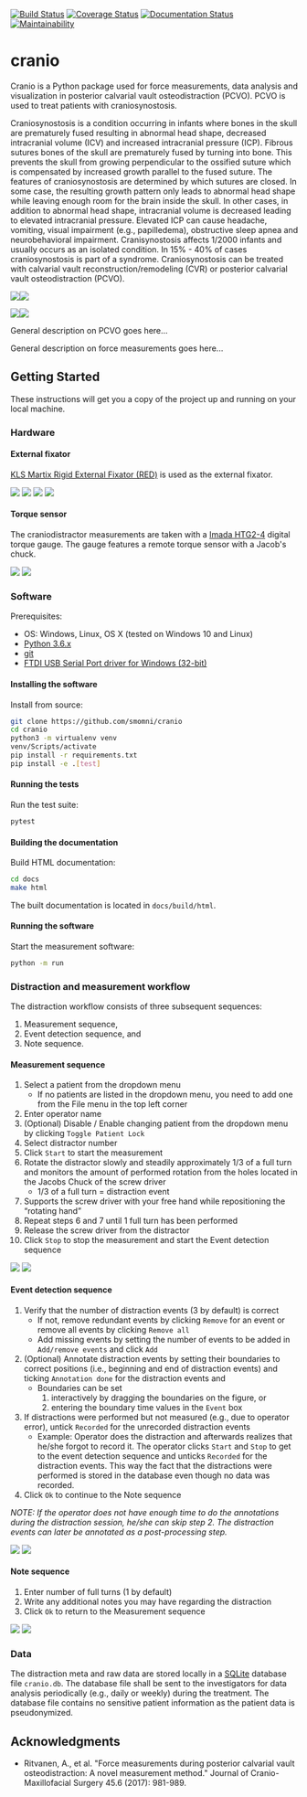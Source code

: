 [![Build Status](https://travis-ci.org/smomni/cranio.svg?branch=master)](https://travis-ci.org/smomni/cranio)
[![Coverage Status](https://codecov.io/gh/smomni/cranio/branch/master/graph/badge.svg)](https://codecov.io/gh/smomni/cranio)
[![Documentation Status](https://readthedocs.org/projects/cranio/badge/?version=latest)](https://cranio.readthedocs.io/en/latest/?badge=latest)
[![Maintainability](https://api.codeclimate.com/v1/badges/c14e1d3a9202d71024a3/maintainability)](https://codeclimate.com/github/smomni/cranio/maintainability)

# cranio

Cranio is a Python package used for force measurements, data analysis and visualization in
posterior calvarial vault osteodistraction (PCVO). PCVO is used to treat patients with craniosynostosis.

Craniosynostosis is a condition occurring in infants where bones in the skull are prematurely fused resulting in
abnormal head shape, decreased intracranial volume (ICV) and increased intracranial pressure (ICP). Fibrous sutures
bones of the skull are prematurely fused by turning into bone. This prevents the skull from growing perpendicular to the
ossified suture which is compensated by increased growth parallel to the fused suture. The features of craniosynostosis
are determined by which sutures are closed. In some case, the resulting growth pattern only leads to abnormal head shape
while leaving enough room for the brain inside the skull. In other cases, in addition to abnormal head shape, intracranial volume is decreased leading to elevated intracranial pressure.
Elevated ICP can cause headache, vomiting, visual impairment (e.g., papilledema), obstructive sleep apnea and
neurobehavioral impairment. Cranisynostosis affects 1/2000 infants and usually occurs as an isolated condition.
In 15% - 40% of cases craniosynostosis is part of a syndrome. Craniosynostosis can be treated with calvarial vault
reconstruction/remodeling (CVR) or posterior calvarial vault osteodistraction (PCVO).

![](../Gray188.png)![](docs/Gray188.png)

![](../../types_of_craniosynostosis.jpg)![](docs/types_of_craniosynostosis.jpg)

General description on PCVO goes here...

General description on force measurements goes here...


## Getting Started

These instructions will get you a copy of the project up and running on your local machine.

### Hardware

#### External fixator

[KLS Martix Rigid External Fixator (RED)](http://www.klsmartinnorthamerica.com/products/distraction-devices/lefort-i-and-ii/red-ii/) is used as the external fixator.

![](../kls_martin_red.jpg)
![](docs/kls_martin_red.jpg)
![](../kls_martin_red_distraction.png)
![](docs/kls_martin_red_distraction.png)

#### Torque sensor

The craniodistractor measurements are taken with a [Imada HTG2-4](https://imada.com/products/htg2-digital-torque-gauge/) 
digital torque gauge. The gauge features a remote torque sensor with a Jacob's chuck.

![](../imada.jpg)
![](docs/imada.jpg)


### Software

Prerequisites:

* OS: Windows, Linux, OS X (tested on Windows 10 and Linux)
* [Python 3.6.x](https://www.python.org/downloads/)
* [git](https://git-scm.com/downloads)
* [FTDI USB Serial Port driver for Windows (32-bit)](https://www.ftdichip.com/Drivers/CDM/CDM%20v2.12.28%20WHQL%20Certified.zip)

#### Installing the software

Install from source:

```bash
git clone https://github.com/smomni/cranio
cd cranio
python3 -m virtualenv venv
venv/Scripts/activate
pip install -r requirements.txt
pip install -e .[test]
```

#### Running the tests

Run the test suite:

```bash
pytest
```

#### Building the documentation

Build HTML documentation:

```bash
cd docs
make html
```

The built documentation is located in `docs/build/html`.

#### Running the software

Start the measurement software:

```bash
python -m run
```


### Distraction and measurement workflow

The distraction workflow consists of three subsequent sequences: 

1. Measurement sequence, 
2. Event detection sequence, and 
3. Note sequence.

#### Measurement sequence

1. Select a patient from the dropdown menu
    * If no patients are listed in the dropdown menu, you need to add one from the File menu in the top left corner
2. Enter operator name
3. (Optional) Disable / Enable changing patient from the dropdown menu by clicking `Toggle Patient Lock`
4. Select distractor number
5. Click `Start` to start the measurement
6. Rotate the distractor slowly and steadily approximately 1/3 of a full turn and monitors the amount of performed rotation from the holes located in the Jacobs Chuck of the screw driver
    * 1/3 of a full turn = distraction event
7. Supports the screw driver with your free hand while repositioning the “rotating hand”
8. Repeat steps 6 and 7 until 1 full turn has been performed
9. Release the screw driver from the distractor
10. Click `Stop` to stop the measurement and start the Event detection sequence


![](../initial_state_instructions.png)
![](docs/initial_state_instructions.png)


#### Event detection sequence

1. Verify that the number of distraction events (3 by default) is correct
    * If not, remove redundant events by clicking `Remove` for an event or remove all events by clicking `Remove all`
    * Add missing events by setting the number of events to be added in `Add/remove events` and click `Add`
2. (Optional) Annotate distraction events by setting their boundaries to correct positions (i.e., beginning and end of distraction events) and 
ticking `Annotation done` for the distraction events and 
    * Boundaries can be set 
        1) interactively by dragging the boundaries on the figure, or 
        2) entering the boundary time values in the `Event` box
3. If distractions were performed but not measured (e.g., due to operator error), untick `Recorded` for the unrecorded distraction events
    * Example: Operator does the distraction and afterwards realizes that he/she forgot to record it. 
    The operator clicks `Start` and `Stop` to get to the event detection sequence and unticks `Recorded` for the distraction events. 
    This way the fact that the distractions were performed is stored in the database even though no data was recorded.
4. Click `Ok` to continue to the Note sequence

*NOTE: If the operator does not have enough time to do the annotations during the distraction session, 
he/she can skip step 2. The distraction events can later be annotated as a post-processing step.*


![](../event_detection_state_instructions.png)
![](docs/event_detection_state_instructions.png)


#### Note sequence

1. Enter number of full turns (1 by default)
2. Write any additional notes you may have regarding the distraction
3. Click `Ok` to return to the Measurement sequence


![](../note_state_instructions.png)
![](docs/note_state_instructions.png)
    

### Data

The distraction meta and raw data are stored locally in a [SQLite](https://www.sqlite.org/index.html) database file `cranio.db`. 
The database file shall be sent to the investigators for data analysis periodically (e.g., daily or weekly) during the treatment.
The database file contains no sensitive patient information as the patient data is pseudonymized.


## Acknowledgments

* Ritvanen, A., et al. "Force measurements during posterior calvarial vault osteodistraction: A novel measurement method." Journal of Cranio-Maxillofacial Surgery 45.6 (2017): 981-989.

